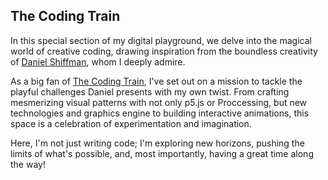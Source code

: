 ## The Coding Train
In this special section of my digital playground, we delve into the magical world of creative coding, drawing inspiration from the boundless creativity of [Daniel Shiffman](https://en.wikipedia.org/wiki/Daniel_Shiffman), whom I deeply admire.

As a big fan of [The Coding Train](https://thecodingtrain.com/), I've set out on a mission to tackle the playful challenges Daniel presents with my own twist. From crafting mesmerizing visual patterns with not only p5.js or Proccessing, but new technologies and graphics engine to building interactive animations, this space is a celebration of experimentation and imagination.

Here, I'm not just writing code; I'm exploring new horizons, pushing the limits of what's possible, and, most importantly, having a great time along the way!
